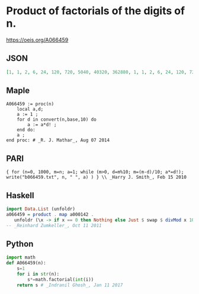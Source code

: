 # Product of factorials of the digits of n\.
https://oeis.org/A066459
## JSON
```JSON
[1, 1, 2, 6, 24, 120, 720, 5040, 40320, 362880, 1, 1, 2, 6, 24, 120, 720, 5040, 40320, 362880, 2, 2, 4, 12, 48, 240, 1440, 10080, 80640, 725760, 6, 6, 12, 36, 144, 720, 4320, 30240, 241920, 2177280, 24, 24, 48, 144, 576, 2880, 17280, 120960, 967680]
```
## Maple
```Maple
A066459 := proc(n)
    local a,d;
    a := 1 ;
    for d in convert(n,base,10) do
        a := a*d! ;
    end do:
    a ;
end proc: # _R. J. Mathar_, Aug 07 2014
```
## PARI
```PARI
{ for (n=0, 1000, m=n; a=1; while (m>0, d=m%10; m=(m-d)/10; a*=d!); write("b066459.txt", n, " ", a) ) } \\ _Harry J. Smith_, Feb 15 2010
```
## Haskell
```Haskell
import Data.List (unfoldr)
a066459 = product . map a000142 .
   unfoldr (\x -> if x == 0 then Nothing else Just $ swap $ divMod x 10)
-- _Reinhard Zumkeller_, Oct 11 2011
```
## Python
```Python
import math
def A066459(n):
    s=1
    for i in str(n):
        s*=math.factorial(int(i))
    return s # _Indranil Ghosh_, Jan 11 2017
```

